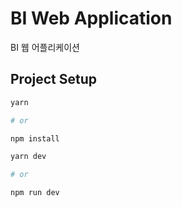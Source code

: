 # BI Web Application

BI 웹 어플리케이션

## Project Setup

```sh
yarn

# or

npm install
```

```sh
yarn dev

# or

npm run dev
```
